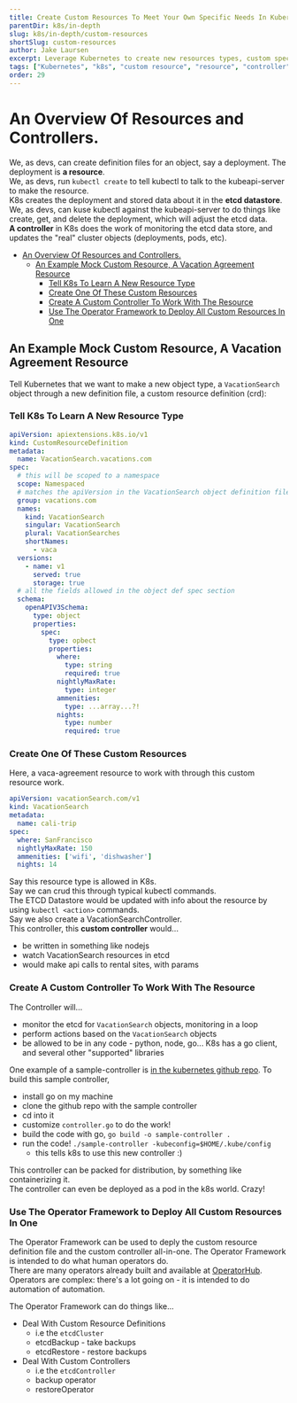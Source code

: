 ```yaml
---
title: Create Custom Resources To Meet Your Own Specific Needs In Kubernetes
parentDir: k8s/in-depth
slug: k8s/in-depth/custom-resources
shortSlug: custom-resources
author: Jake Laursen
excerpt: Leverage Kubernetes to create new resources types, custom specs on a resource, and custom controllers
tags: ["Kubernetes", "k8s", "custom resource", "resource", "controller"]
order: 29
---
```


# An Overview Of Resources and Controllers.  
We, as devs, can create definition files for an object, say a deployment. The deployment is **a resource**.   
We, as devs, run `kubectl create` to tell kubectl to talk to the kubeapi-server to make the resource.  
K8s creates the deployment and stored data about it in the **etcd datastore**.  
We, as devs, can kuse kubectl against the kubeapi-server to do things like create, get, and delete the deployment, which will adjust the etcd data.  
**A controller** in K8s does the work of monitoring the etcd data store, and updates the "real" cluster objects (deployments, pods, etc).  

- [An Overview Of Resources and Controllers.](#an-overview-of-resources-and-controllers)
  - [An Example Mock Custom Resource, A Vacation Agreement Resource](#an-example-mock-custom-resource-a-vacation-agreement-resource)
    - [Tell K8s To Learn A New Resource Type](#tell-k8s-to-learn-a-new-resource-type)
    - [Create One Of These Custom Resources](#create-one-of-these-custom-resources)
    - [Create A Custom Controller To Work With The Resource](#create-a-custom-controller-to-work-with-the-resource)
    - [Use The Operator Framework to Deploy All Custom Resources In One](#use-the-operator-framework-to-deploy-all-custom-resources-in-one)


## An Example Mock Custom Resource, A Vacation Agreement Resource
Tell Kubernetes that we want to make a new object type, a `VacationSearch` object through a new definition file, a custom resource definition (crd):

### Tell K8s To Learn A New Resource Type
```yaml
apiVersion: apiextensions.k8s.io/v1
kind: CustomResourceDefinition
metadata:
  name: VacationSearch.vacations.com
spec:
  # this will be scoped to a namespace
  scope: Namespaced
  # matches the apiVersion in the VacationSearch object definition file, below
  group: vacations.com
  names:
    kind: VacationSearch
    singular: VacationSearch
    plural: VacationSearches
    shortNames:
      - vaca
  versions:
    - name: v1
      served: true
      storage: true
  # all the fields allowed in the object def spec section
  schema:
    openAPIV3Schema:
      type: object
      properties:
        spec:
          type: opbect
          properties:
            where:
              type: string
              required: true
            nightlyMaxRate:
              type: integer
            ammenities:
              type: ...array...?!
            nights:
              type: number
              required: true
```  

### Create One Of These Custom Resources
Here, a vaca-agreement resource to work with through this custom resource work.
```yaml
apiVersion: vacationSearch.com/v1
kind: VacationSearch
metadata:
  name: cali-trip
spec:
  where: SanFrancisco
  nightlyMaxRate: 150
  ammenities: ['wifi', 'dishwasher']
  nights: 14
```
Say this resource type is allowed in K8s.  
Say we can crud this through typical kubectl commands.  
The ETCD Datastore would be updated with info about the resource by using `kubectl <action>` commands.    
Say we also create a VacationSearchController.  
This controller, this **custom controller** would...
- be written in something like nodejs
- watch VacationSearch resources in etcd
- would make api calls to rental sites, with params

### Create A Custom Controller To Work With The Resource
The Controller will...
- monitor the etcd for `VacationSearch` objects, monitoring in a loop
- perform actions based on the `VacationSearch` objects
- be allowed to be in any code - python, node, go... K8s has a go client, and several other "supported" libraries

One example of a sample-controller is [in the kubernetes github repo](https://github.com/kubernetes/sample-controller). To build this sample controller,
- install go on my machine
- clone the github repo with the sample controller
- cd into it
- customize `controller.go` to do the work!  
- build the code with go, `go build -o sample-controller .`
- run the code! `./sample-controller -kubeconfig=$HOME/.kube/config`
  - this tells k8s to use this new controller :) 

This controller can be packed for distribution, by something like containerizing it.  
The controller can even be deployed as a pod in the k8s world. Crazy!  

### Use The Operator Framework to Deploy All Custom Resources In One
The Operator Framework can be used to deply the custom resource definition file and the custom controller all-in-one. The Operator Framework is intended to do what human operators do.  
There are many operators already built and available at [OperatorHub](https://operatorhub.io/).   
Operators are complex: there's a lot going on - it is intended to do automation of automation.  

The Operator Framework can do things like...
- Deal With Custom Resource Definitions
  - i.e the `etcdCluster`
  - etcdBackup - take backups
  - etcdRestore - restore backups
- Deal With Custom Controllers
  - i.e the `etcdController`
  - backup operator
  - restoreOperator
